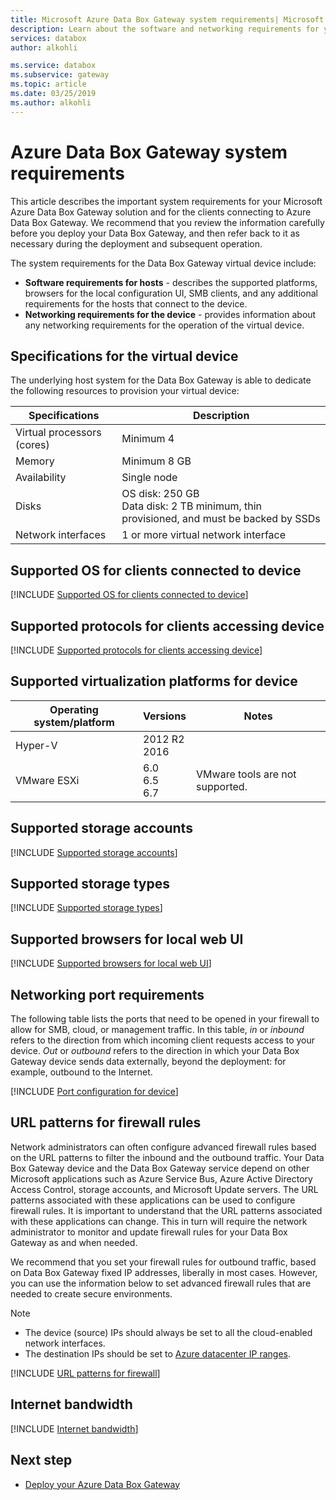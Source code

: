 ```yaml
---
title: Microsoft Azure Data Box Gateway system requirements| Microsoft Docs
description: Learn about the software and networking requirements for your Azure Data Box Gateway
services: databox
author: alkohli

ms.service: databox
ms.subservice: gateway
ms.topic: article
ms.date: 03/25/2019
ms.author: alkohli
---
```

# Azure Data Box Gateway system requirements

This article describes the important system requirements for your Microsoft Azure Data Box Gateway solution and for the clients connecting to Azure Data Box Gateway. We recommend that you review the information carefully before you deploy your Data Box Gateway, and then refer back to it as necessary during the deployment and subsequent operation.

The system requirements for the Data Box Gateway virtual device include:

- **Software requirements for hosts** - describes the supported platforms, browsers for the local configuration UI, SMB clients, and any additional requirements for the hosts that connect to the device.
- **Networking requirements for the device** - provides information about any networking requirements for the operation of the virtual device.


## Specifications for the virtual device

The underlying host system for the Data Box Gateway is able to dedicate the following resources to provision your virtual device:

| Specifications                                          | Description              |
|---------------------------------------------------------|--------------------------|
| Virtual processors (cores)   | Minimum 4 |
| Memory  | Minimum 8 GB|
| Availability|Single node|
| Disks| OS disk: 250 GB <br> Data disk: 2 TB minimum, thin provisioned, and must be backed by SSDs|
| Network interfaces|1 or more virtual network interface|


## Supported OS for clients connected to device

[!INCLUDE [Supported OS for clients connected to device](../../includes/data-box-edge-gateway-supported-client-os.md)]

## Supported protocols for clients accessing device

[!INCLUDE [Supported protocols for clients accessing device](../../includes/data-box-edge-gateway-supported-client-protocols.md)]

## Supported virtualization platforms for device

| **Operating system/platform**  |**Versions**   |**Notes**  |
|---------|---------|---------|
|Hyper-V  |  2012 R2 <br> 2016  |         |
|VMware ESXi     | 6.0 <br> 6.5 <br> 6.7       |VMware tools are not supported.         |


## Supported storage accounts

[!INCLUDE [Supported storage accounts](../../includes/data-box-edge-gateway-supported-storage-accounts.md)]


## Supported storage types

[!INCLUDE [Supported storage types](../../includes/data-box-edge-gateway-supported-storage-types.md)]

## Supported browsers for local web UI

[!INCLUDE [Supported browsers for local web UI](../../includes/data-box-edge-gateway-supported-browsers.md)]

## Networking port requirements

The following table lists the ports that need to be opened in your firewall to allow for SMB, cloud, or management traffic. In this table, *in* or *inbound* refers to the direction from which incoming client requests access to your device. *Out* or *outbound* refers to the direction in which your Data Box Gateway device sends data externally, beyond the deployment: for example, outbound to the Internet.

[!INCLUDE [Port configuration for device](../../includes/data-box-edge-gateway-port-config.md)]

## URL patterns for firewall rules

Network administrators can often configure advanced firewall rules based on the URL patterns to filter the inbound and the outbound traffic. Your Data Box Gateway device and the Data Box Gateway service depend on other Microsoft applications such as Azure Service Bus, Azure Active Directory Access Control, storage accounts, and Microsoft Update servers. The URL patterns associated with these applications can be used to configure firewall rules. It is important to understand that the URL patterns associated with these applications can change. This in turn will require the network administrator to monitor and update firewall rules for your Data Box Gateway as and when needed.

We recommend that you set your firewall rules for outbound traffic, based on Data Box Gateway fixed IP addresses, liberally in most cases. However, you can use the information below to set advanced firewall rules that are needed to create secure environments.

> [!NOTE]
> - The device (source) IPs should always be set to all the cloud-enabled network interfaces.
> - The destination IPs should be set to [Azure datacenter IP ranges](https://www.microsoft.com/download/confirmation.aspx?id=41653).

[!INCLUDE [URL patterns for firewall](../../includes/data-box-edge-gateway-url-patterns-firewall.md)]

## Internet bandwidth

[!INCLUDE [Internet bandwidth](../../includes/data-box-edge-gateway-internet-bandwidth.md)]

## Next step

* [Deploy your Azure Data Box Gateway](data-box-gateway-deploy-prep.md)

